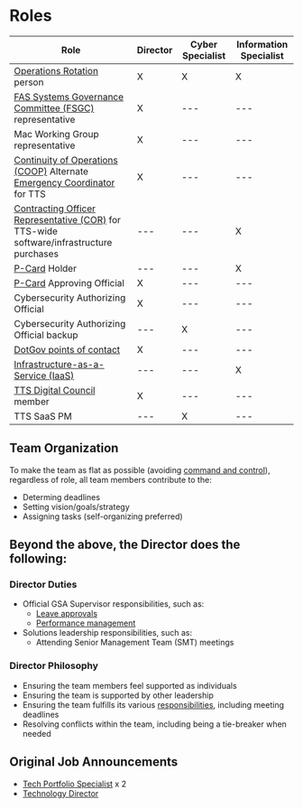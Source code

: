# Roles

| Role                                                                                                                                                                                                           | Director | Cyber Specialist | Information Specialist |
| -------------------------------------------------------------------------------------------------------------------------------------------------------------------------------------------------------------- | -------- | ---------------- | ---------------------- |
| [Operations Rotation](Operations%20Rotation%20-%20Playbook.md) person                                                                                                                                          | X        | X                | X                      |
| [FAS Systems Governance Committee (FSGC)](https://sites.google.com/a/gsa.gov/fas-systems-governance/home) representative                                                                                       | X        | ---              | ---                    |
| Mac Working Group representative                                                                                                                                                                               | X        | ---              | ---                    |
| [Continuity of Operations (COOP)](https://sites.google.com/a/gsa.gov/continuity/home) Alternate [Emergency Coordinator](https://sites.google.com/a/gsa.gov/continuity/home/emergency-coordinators-ecs) for TTS | X        | ---              | ---                    |
| [Contracting Officer Representative (COR)](https://docs.google.com/document/d/14xOFvIGwlG0Gbd52o1D4AyJ52RqzHpX91nfEYJKu5qQ/edit) for TTS-wide software/infrastructure purchases                                | ---      | ---              | X                      |
| [P-Card](https://drive.google.com/drive/folders/1CkxpHq0mDFeAnXlaMQJ9RQOCioVHckgs) Holder                                                                                                                      | ---      | ---              | X                      |
| [P-Card](https://drive.google.com/drive/folders/1CkxpHq0mDFeAnXlaMQJ9RQOCioVHckgs) Approving Official                                                                                                          | X        | ---              | ---                    |
| Cybersecurity Authorizing Official                                                                                                                                                                             | X        | ---              | ---                    |
| Cybersecurity Authorizing Official backup                                                                                                                                                                      | ---      | X                | ---                    |
| [DotGov points of contact](https://home.dotgov.gov/management/#points-of-contact)                                                                                                                              | X        | ---              | ---                    |
| [Infrastructure-as-a-Service (IaaS)](https://before-you-ship.18f.gov/infrastructure/)                                                                                                                          | ---      | ---              | X                      |
| [TTS Digital Council](https://docs.google.com/document/d/1v_kidGvpfVsMze-hJdaApI61Q3Vr6E-zZ5t79drnqIM/edit) member                                                                                             | X        | ---              | ---                    |
| TTS SaaS PM                                                                                                                                                                                                    | ---      | X                | ---                    |

## Team Organization

To make the team as flat as possible (avoiding [command and control](https://en.wikipedia.org/wiki/Command_and_control)), regardless of role, all team members contribute to the:

- Determing deadlines
- Setting vision/goals/strategy
- Assigning tasks (self-organizing preferred)

## Beyond the above, the Director does the following:

### Director Duties

- Official GSA Supervisor responsibilities, such as:
  - [Leave approvals](https://handbook.18f.gov/leave/)
  - [Performance management](https://handbook.18f.gov/performance-management/)
- Solutions leadership responsibilities, such as:
  - Attending Senior Management Team (SMT) meetings

### Director Philosophy

- Ensuring the team members feel supported as individuals
- Ensuring the team is supported by other leadership
- Ensuring the team fulfills its various [responsibilities](https://handbook.tts.gsa.gov/tech-portfolio/), including meeting deadlines
- Resolving conflicts within the team, including being a tie-breaker when needed

## Original Job Announcements

- [Tech Portfolio Specialist](https://join.tts.gsa.gov/join/technology-portfolio-specialist/) x 2
- [Technology Director](https://join.tts.gsa.gov/join/technology-portfolio-director/)
